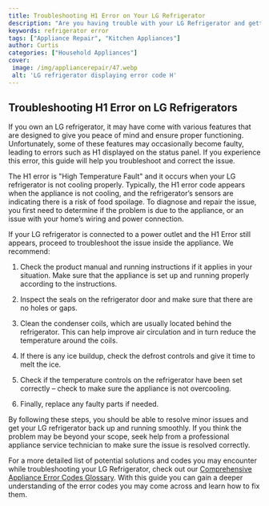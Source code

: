 ```yaml
---
title: Troubleshooting H1 Error on Your LG Refrigerator
description: "Are you having trouble with your LG Refrigerator and getting an H1 error code Learn how to troubleshoot and fix this error here"
keywords: refrigerator error
tags: ["Appliance Repair", "Kitchen Appliances"]
author: Curtis
categories: ["Household Appliances"]
cover: 
 image: /img/appliancerepair/47.webp
 alt: 'LG refrigerator displaying error code H'
---
```

## Troubleshooting H1 Error on LG Refrigerators

If you own an LG refrigerator, it may have come with various features that are designed to give you peace of mind and ensure proper functioning. Unfortunately, some of these features may occasionally become faulty, leading to errors such as H1 displayed on the status panel. If you experience this error, this guide will help you troubleshoot and correct the issue.

The H1 error is "High Temperature Fault" and it occurs when your LG refrigerator is not cooling properly. Typically, the H1 error code appears when the appliance is not cooling, and the refrigerator’s sensors are indicating there is a risk of food spoilage. To diagnose and repair the issue, you first need to determine if the problem is due to the appliance, or an issue with your home’s wiring and power connection. 

If your LG refrigerator is connected to a power outlet and the H1 Error still appears, proceed to troubleshoot the issue inside the appliance. We recommend: 

1. Check the product manual and running instructions if it applies in your situation. Make sure that the appliance is set up and running properly according to the instructions. 

2. Inspect the seals on the refrigerator door and make sure that there are no holes or gaps. 

3. Clean the condenser coils, which are usually located behind the refrigerator. This can help improve air circulation and in turn reduce the temperature around the coils. 

4. If there is any ice buildup, check the defrost controls and give it time to melt the ice.

5. Check if the temperature controls on the refrigerator have been set correctly – check to make sure the appliance is not overcooling. 

6. Finally, replace any faulty parts if needed. 

By following these steps, you should be able to resolve minor issues and get your LG refrigerator back up and running smoothly. If you think the problem may be beyond your scope, seek help from a professional appliance service technician to make sure the issue is resolved correctly. 

For a more detailed list of potential solutions and codes you may encounter while troubleshooting your LG Refrigerator, check out our [Comprehensive Appliance Error Codes Glossary](./error-codes/). With this guide you can gain a deeper understanding of the error codes you may come across and learn how to fix them.
